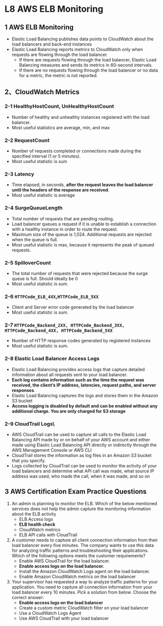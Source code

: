 # **L8 AWS ELB Monitoring**

## **1 AWS ELB Monitoring**

* Elastic Load Balancing publishes data points to CloudWatch about the load balancers and back-end instances
* Elastic Load Balancing reports metrics to CloudWatch only when requests are flowing through the load balancer.
	* If there are requests flowing through the load balancer, Elastic Load Balancing measures and sends its metrics in 60-second intervals.
	* If there are no requests flowing through the load balancer or no data for a metric, the metric is not reported.

## **2、CloudWatch Metrics**

### **2-1 HealthyHostCount, UnHealthyHostCount**

* Number of healthy and unhealthy instances registered with the load balancer.
* Most useful statistics are average, min, and max

### **2-2 RequestCount**

* Number of requests completed or connections made during the specified interval (1 or 5 minutes).
* Most useful statistic is sum

### **2-3 Latency**

* Time elapsed, in seconds, **after the request leaves the load balancer until the headers of the response are received**.
* Most useful statistic is average

### **2-4 SurgeQueueLength**

* Total number of requests that are pending routing.
* Load balancer queues a request if it is unable to establish a connection with a healthy instance in order to route the request.
* Maximum size of the queue is 1,024. Additional requests are rejected when the queue is full.
* Most useful statistic is max, because it represents the peak of queued requests.

### **2-5 SpilloverCount**

* The total number of requests that were rejected because the surge queue is full. Should ideally be 0
* Most useful statistic is sum.

### **2-6 `HTTPCode_ELB_4XX`,`HTTPCode_ELB_5XX`**

* Client and Server error code generated by the load balancer
* Most useful statistic is sum.

### **2-7 `HTTPCode_Backend_2XX, HTTPCode_Backend_3XX, HTTPCode_Backend_4XX, HTTPCode_Backend_5XX`**

* Number of HTTP response codes generated by registered instances
* Most useful statistic is sum.

### **2-8 Elastic Load Balancer Access Logs**

* Elastic Load Balancing provides access logs that capture detailed information about all requests sent to your load balancer.
* **Each log contains information such as the time the request was received, the client’s IP address, latencies, request paths, and server responses**.
* Elastic Load Balancing captures the logs and stores them in the Amazon S3 bucket
* **Access logging is disabled by default and can be enabled without any additional charge. You are only charged for S3 storage**


### **2-9 CloudTrail Logs**\
* AWS CloudTrail can be used to capture all calls to the Elastic Load Balancing API made by or on behalf of your AWS account and either made using Elastic Load Balancing API directly or indirectly through the AWS Management Console or AWS CLI
* CloudTrail stores the information as log files in an Amazon S3 bucket that you specify.
* Logs collected by CloudTrail can be used to monitor the activity of your load balancers and determine what API call was made, what source IP address was used, who made the call, when it was made, and so on


## **3 AWS Certification Exam Practice Questions**


1. An admin is planning to monitor the ELB. Which of the below mentioned services does not help the admin capture the monitoring information about the ELB activity
	* ELB Access logs
	* **ELB health check**
	* CloudWatch metrics
	* ELB API calls with CloudTrail
2. A customer needs to capture all client connection information from their load balancer every five minutes. The company wants to use this data for analyzing traffic patterns and troubleshooting their applications. Which of the following options meets the customer requirements?
	* Enable AWS CloudTrail for the load balancer.
	* **Enable access logs on the load balancer.**
	* Install the Amazon CloudWatch Logs agent on the load balancer.
	* Enable Amazon CloudWatch metrics on the load balancer
3. Your supervisor has requested a way to analyze traffic patterns for your application. You need to capture all connection information from your load balancer every 10 minutes. Pick a solution from below. Choose the correct answer:
	* **Enable access logs on the load balancer**
	* Create a custom metric CloudWatch filter on your load balancer
	* Use a CloudWatch Logs Agent
	* Use AWS CloudTrail with your load balancer